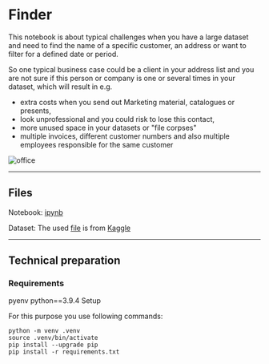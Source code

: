 # Finder

This notebook is about typical challenges when you have a large dataset and need to find the name of a specific customer, an address or want to filter for a defined date or period.

So one typical business case could be a client in your address list and you are not sure if this person or company is one or several times in your dataset, which will result in e.g.

* extra costs when you send out Marketing material, catalogues or presents,
* look unprofessional and you could risk to lose this contact,
* more unused space in your datasets or "file corpses"
* multiple invoices, different customer numbers and also multiple employees responsible for the same customer


![office](http://3.bp.blogspot.com/-yAMJlmzDJ7g/WueHhAx5M_I/AAAAAAAASPo/2Nnv3AKKS_gUMvrxdic6EILql9XYOY4dQCK4BGAYYCw/s1600/Sessame-TakeYourMuppetToWorkDay.JPG)

---

## __Files__

Notebook: [ipynb](https://github.com/IronMan2483/Finder/blob/main/Notebook.ipynb)

Dataset: The used [file](https://github.com/IronMan2483/Finder/blob/main/MCU_movies_Dataset.csv) is from [Kaggle](https://www.kaggle.com/prashantk93/marvel-cinematic-universe-movies-dataset?select=MCU_movies_Dataset.csv)


---

## __Technical preparation__


### __Requirements__

pyenv
python==3.9.4
Setup

For this purpose you use following commands:

````
python -m venv .venv
source .venv/bin/activate
pip install --upgrade pip
pip install -r requirements.txt

````
